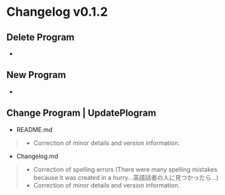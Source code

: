 # Changelog v0.1.2
## Delete Program
- 

## New Program
- 

## Change Program | UpdatePlogram
- README.md 
>- Correction of minor details and version information.

- Changelog.md
>- Correction of spelling errors (There were many spelling mistakes because it was created in a hurry...英語話者の人に見つかったら...)<br>
>- Correction of minor details and version information.